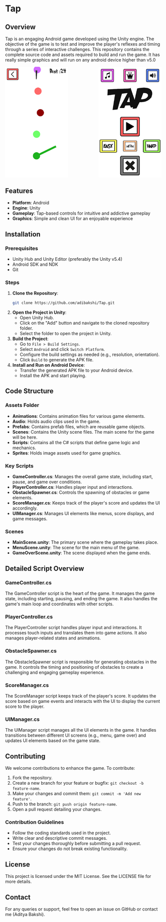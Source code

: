 # Tap

## Overview

Tap is an engaging Android game developed using the Unity engine. The objective of the game is to test and improve the player's reflexes and timing through a series of interactive challenges. This repository contains the complete source code and assets required to build and run the game.
It has really simple graphics and will run on any android device higher than v5.0

<div style="display: flex; justify-content: space-between;">
  <img src="Game%20Screenshot/Tap_1.png" alt="Game Screenshot 1" style="width: 40%;">
  <img src="Game%20Screenshot/Tap_2.png" alt="Game Screenshot 2" style="width: 40%;">
</div>

## Features

- **Platform**: Android
- **Engine**: Unity
- **Gameplay**: Tap-based controls for intuitive and addictive gameplay
- **Graphics**: Simple and clean UI for an enjoyable experience

## Installation

### Prerequisites

- Unity Hub and Unity Editor (preferably the Unity v5.4)
- Android SDK and NDK
- Git

### Steps

1. **Clone the Repository**:
    ```bash
    git clone https://github.com/adibakshi/Tap.git
    ```
2. **Open the Project in Unity**:
    - Open Unity Hub.
    - Click on the "Add" button and navigate to the cloned repository folder.
    - Select the folder to open the project in Unity.
3. **Build the Project**:
    - Go to `File > Build Settings`.
    - Select `Android` and click `Switch Platform`.
    - Configure the build settings as needed (e.g., resolution, orientation).
    - Click `Build` to generate the APK file.
4. **Install and Run on Android Device**:
    - Transfer the generated APK file to your Android device.
    - Install the APK and start playing.

## Code Structure

### Assets Folder

- **Animations**: Contains animation files for various game elements.
- **Audio**: Holds audio clips used in the game.
- **Prefabs**: Contains prefab files, which are reusable game objects.
- **Scenes**: Contains the Unity scene files. The main scene for the game will be here.
- **Scripts**: Contains all the C# scripts that define game logic and mechanics.
- **Sprites**: Holds image assets used for game graphics.

### Key Scripts

- **GameController.cs**: Manages the overall game state, including start, pause, and game over conditions.
- **PlayerController.cs**: Handles player input and interactions.
- **ObstacleSpawner.cs**: Controls the spawning of obstacles or game elements.
- **ScoreManager.cs**: Keeps track of the player's score and updates the UI accordingly.
- **UIManager.cs**: Manages UI elements like menus, score displays, and game messages.

### Scenes

- **MainScene.unity**: The primary scene where the gameplay takes place.
- **MenuScene.unity**: The scene for the main menu of the game.
- **GameOverScene.unity**: The scene displayed when the game ends.

## Detailed Script Overview

### GameController.cs

The GameController script is the heart of the game. It manages the game state, including starting, pausing, and ending the game. It also handles the game's main loop and coordinates with other scripts.

### PlayerController.cs

The PlayerController script handles player input and interactions. It processes touch inputs and translates them into game actions. It also manages player-related states and animations.

### ObstacleSpawner.cs

The ObstacleSpawner script is responsible for generating obstacles in the game. It controls the timing and positioning of obstacles to create a challenging and engaging gameplay experience.

### ScoreManager.cs

The ScoreManager script keeps track of the player's score. It updates the score based on game events and interacts with the UI to display the current score to the player.

### UIManager.cs

The UIManager script manages all the UI elements in the game. It handles transitions between different UI screens (e.g., menu, game over) and updates UI elements based on the game state.

## Contributing

We welcome contributions to enhance the game. To contribute:

1. Fork the repository.
2. Create a new branch for your feature or bugfix: `git checkout -b feature-name`.
3. Make your changes and commit them: `git commit -m 'Add new feature'`.
4. Push to the branch: `git push origin feature-name`.
5. Open a pull request detailing your changes.

### Contribution Guidelines

- Follow the coding standards used in the project.
- Write clear and descriptive commit messages.
- Test your changes thoroughly before submitting a pull request.
- Ensure your changes do not break existing functionality.

## License

This project is licensed under the MIT License. See the LICENSE file for more details.

## Contact

For any queries or support, feel free to open an issue on GitHub or contact me (Aditya Bakshi).
